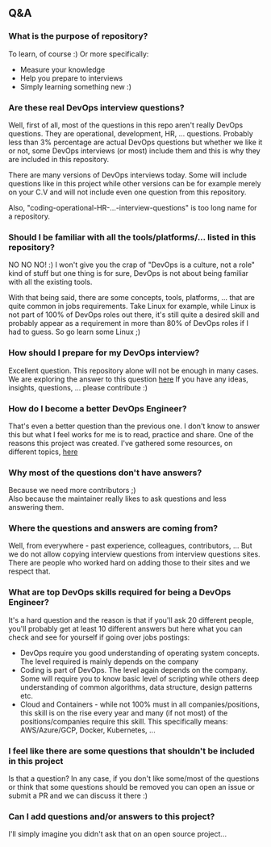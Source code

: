 ## Q&A

### What is the purpose of repository?

To learn, of course :)
Or more specifically:

* Measure your knowledge
* Help you prepare to interviews
* Simply learning something new :)

### Are these real DevOps interview questions?

Well, first of all, most of the questions in this repo aren't really DevOps questions. They are operational, development, HR, ... questions. Probably less than 3% percentage are actual DevOps questions but whether we like it or not, some DevOps interviews (or most) include them and this is why they are included in this repository.

There are many versions of DevOps interviews today. Some will include questions like in this project while other versions can be for example merely on your C.V and will not include even one question from this repository.

Also, "coding-operational-HR-...-interview-questions" is too long name for a repository.

### Should I be familiar with all the tools/platforms/... listed in this repository?

NO NO NO! :)
I won't give you the crap of "DevOps is a culture, not a role" kind of stuff but one thing is for sure, DevOps is not about being familiar with all the existing tools.

With that being said, there are some concepts, tools, platforms, ... that are quite common in jobs requirements. Take Linux for example, while Linux is not part of 100% of DevOps roles out there, it's still quite a desired skill and probably appear as a requirement in more than 80% of DevOps roles if I had to guess. So go learn some Linux ;)

### How should I prepare for my DevOps interview?

Excellent question. This repository alone will not be enough in many cases. We are exploring the answer to this question [here](prepare_for_interview.md)
If you have any ideas, insights, questions, ... please contribute :)

### How do I become a better DevOps Engineer?

That's even a better question than the previous one.
I don't know to answer this but what I feel works for me is to read, practice and share. One of the reasons this project was created.
I've gathered some resources, on different topics, [here](http://devopsbit.com/devops-resources)

### Why most of the questions don't have answers?

Because we need more contributors ;)<br>
Also because the maintainer really likes to ask questions and less answering them.

### Where the questions and answers are coming from?

Well, from everywhere - past experience, colleagues, contributors, ... But we do not allow copying interview questions from interview questions sites. There are people who worked hard on adding those to their sites and we respect that.

### What are top DevOps skills required for being a DevOps Engineer?

It's a hard question and the reason is that if you'll ask 20 different people, you'll probably get at least 10 different answers but here what you can check and see for yourself if going over jobs postings:

* DevOps require you good understanding of operating system concepts. The level required is mainly depends on the company
* Coding is part of DevOps. The level again depends on the company. Some will require you to know basic level of scripting while others deep understanding of common algorithms, data structure, design patterns etc.
* Cloud and Containers - while not 100% must in all companies/positions, this skill is on the rise every year and many (if not most) of the positions/companies require this skill. This specifically means: AWS/Azure/GCP, Docker, Kubernetes, ...

### I feel like there are some questions that shouldn't be included in this project

Is that a question?
In any case, if you don't like some/most of the questions or think that some questions should be removed you can open an issue or submit a PR and we can discuss it there :)

### Can I add questions and/or answers to this project?

I'll simply imagine you didn't ask that on an open source project...
